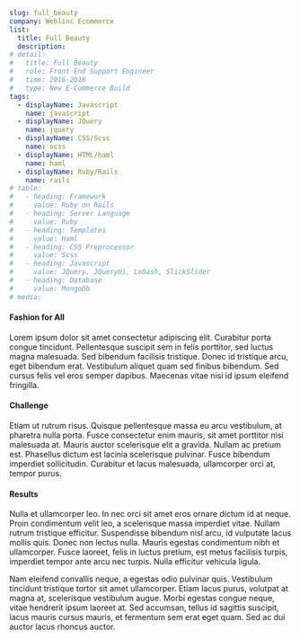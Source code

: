 ```yml
slug: full_beauty
company: Weblinc Ecommerce
list:
  title: Full Beauty
  description:
# detail:
#   title: Full Beauty
#   role: Front End Support Engineer
#   time: 2016-2018
#   type: New E-Commerce Build
tags:
  - displayName: Javascript
    name: javascript
  - displayName: JQuery
    name: jquery
  - displayName: CSS/Scss
    name: scss
  - displayName: HTML/haml
    name: haml
  - displayName: Ruby/Rails
    name: rails
# table:
#   - heading: Framework
#     value: Ruby on Rails
#   - heading: Server Language
#     value: Ruby
#   - heading: Templates
#     value: Haml
#   - heading: CSS Preprocessor
#     value: Scss
#   - heading: Javascript
#     value: JQuery, JQueryUi, LoDash, SlickSlider
#   - heading: Database
#     value: MongoDb
# media:
```

#### Fashion for All

Lorem ipsum dolor sit amet consectetur adipiscing elit. Curabitur porta congue tincidunt. Pellentesque suscipit sem in felis porttitor, sed luctus magna malesuada. Sed bibendum facilisis tristique. Donec id tristique arcu, eget bibendum erat. Vestibulum aliquet quam sed finibus bibendum. Sed cursus felis vel eros semper dapibus. Maecenas vitae nisi id ipsum eleifend fringilla.

#### Challenge

Etiam ut rutrum risus. Quisque pellentesque massa eu arcu vestibulum, at pharetra nulla porta. Fusce consectetur enim mauris, sit amet porttitor nisi malesuada at. Mauris auctor scelerisque elit a gravida. Nullam ac pretium est. Phasellus dictum est lacinia scelerisque pulvinar. Fusce bibendum imperdiet sollicitudin. Curabitur et lacus malesuada, ullamcorper orci at, tempor purus.

#### Results

Nulla et ullamcorper leo. In nec orci sit amet eros ornare dictum id at neque. Proin condimentum velit leo, a scelerisque massa imperdiet vitae. Nullam rutrum tristique efficitur. Suspendisse bibendum nisl arcu, id vulputate lacus mollis quis. Donec non lectus nulla. Mauris egestas condimentum nibh et ullamcorper. Fusce laoreet, felis in luctus pretium, est metus facilisis turpis, imperdiet tempor ante arcu nec turpis. Nulla efficitur vehicula ligula.

Nam eleifend convallis neque, a egestas odio pulvinar quis. Vestibulum tincidunt tristique tortor sit amet ullamcorper. Etiam lacus purus, volutpat at magna at, scelerisque vestibulum augue. Morbi egestas congue neque, vitae hendrerit ipsum laoreet at. Sed accumsan, tellus id sagittis suscipit, lacus mauris cursus mauris, et fermentum sem erat eget quam. Sed ac dui auctor lacus rhoncus auctor.
